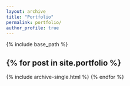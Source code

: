 ```yaml
---
layout: archive
title: "Portfolio"
permalink: portfolio/
author_profile: true
---
```


{% include base_path %}

{% for post in site.portfolio %}
  ---
  {% include archive-single.html %}
{% endfor %}
